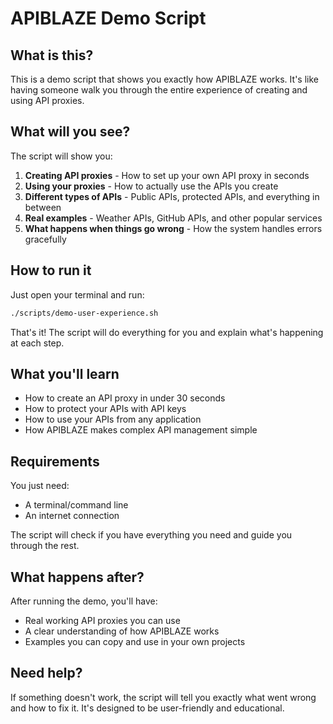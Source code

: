 # APIBLAZE Demo Script

## What is this?

This is a demo script that shows you exactly how APIBLAZE works. It's like having someone walk you through the entire experience of creating and using API proxies.

## What will you see?

The script will show you:

1. **Creating API proxies** - How to set up your own API proxy in seconds
2. **Using your proxies** - How to actually use the APIs you create
3. **Different types of APIs** - Public APIs, protected APIs, and everything in between
4. **Real examples** - Weather APIs, GitHub APIs, and other popular services
5. **What happens when things go wrong** - How the system handles errors gracefully

## How to run it

Just open your terminal and run:

```bash
./scripts/demo-user-experience.sh
```

That's it! The script will do everything for you and explain what's happening at each step.

## What you'll learn

- How to create an API proxy in under 30 seconds
- How to protect your APIs with API keys
- How to use your APIs from any application
- How APIBLAZE makes complex API management simple

## Requirements

You just need:
- A terminal/command line
- An internet connection

The script will check if you have everything you need and guide you through the rest.

## What happens after?

After running the demo, you'll have:
- Real working API proxies you can use
- A clear understanding of how APIBLAZE works
- Examples you can copy and use in your own projects

## Need help?

If something doesn't work, the script will tell you exactly what went wrong and how to fix it. It's designed to be user-friendly and educational. 
